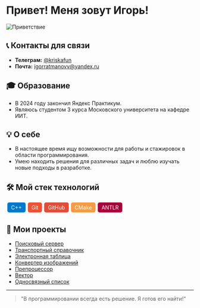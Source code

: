 # Привет! Меня зовут Игорь!

![Приветствие](https://via.placeholder.com/600x200.png?text=Добро+пожаловать+в+мой+профиль)

## 📞 Контакты для связи

- **Телеграм:** [@kriskafun](https://t.me/kriskafun)
- **Почта:** [igorratmanovv@yandex.ru](mailto:igorratmanovv@yandex.ru)

## 🎓 Образование

- В 2024 году закончил Яндекс Практикум.
- Являюсь студентом 3 курса Московского университета на кафедре ИИТ.

## 💡 О себе

- В настоящее время ищу возможности для работы и стажировок в области программирования.
- Умею находить решения для различных задач и люблю изучать новые подходы в разработке.

## 🛠️ Мой стек технологий

<div style="display: flex; flex-wrap: wrap;">
    <span style="background-color: #007ACC; color: white; padding: 5px 10px; border-radius: 5px; margin: 3px;">C++</span>
    <span style="background-color: #F05133; color: white; padding: 5px 10px; border-radius: 5px; margin: 3px;">Git</span>
    <span style="background-color: #E04E39; color: white; padding: 5px 10px; border-radius: 5px; margin: 3px;">GitHub</span>
    <span style="background-color: #F79C42; color: white; padding: 5px 10px; border-radius: 5px; margin: 3px;">CMake</span>
    <span style="background-color: #A7003A; color: white; padding: 5px 10px; border-radius: 5px; margin: 3px;">ANTLR</span>
</div>

## 📂 Мои проекты

- [Поисковый сервер](https://github.com/Kriskafill/cpp-search-server) 
- [Транспортный справочник](https://github.com/Kriskafill/cpp-transport-catalogue) 
- [Электронная таблица](https://github.com/Kriskafill/cpp-spreadsheet) 
- [Конвертер изображений](https://github.com/Kriskafill/cpp-image-converter) 
- [Препроцессор](https://github.com/Kriskafill/cpp-preprocessor) 
- [Вектор](https://github.com/Kriskafill/cpp-advanced-vector) 
- [Односвязный список](https://github.com/Kriskafill/cpp-single-linked-list)

---

> "В программировании всегда есть решение. Я готов его найти!"
